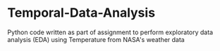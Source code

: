 # Temporal-Data-Analysis
Python code written as part of assignment to perform exploratory data analysis (EDA) using Temperature from NASA's weather data
